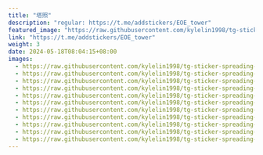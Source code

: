 ```yaml
---
title: "塔照"
description: "regular: https://t.me/addstickers/EOE_tower"
featured_image: "https://raw.githubusercontent.com/kylelin1998/tg-sticker-spreading-worldwide-images/main/img/249df9b7-b6fd-4711-8283-525e1fdc71ec.jpg"
link: "https://t.me/addstickers/EOE_tower"
weight: 3
date: 2024-05-18T08:04:15+08:00
images:
  - https://raw.githubusercontent.com/kylelin1998/tg-sticker-spreading-worldwide-images/main/img/249df9b7-b6fd-4711-8283-525e1fdc71ec.jpg
  - https://raw.githubusercontent.com/kylelin1998/tg-sticker-spreading-worldwide-images/main/img/3f85b31b-5c52-41b0-a89f-5848279f50aa.jpg
  - https://raw.githubusercontent.com/kylelin1998/tg-sticker-spreading-worldwide-images/main/img/5e9cc3cb-0214-42c0-b292-1080855d5b37.jpg
  - https://raw.githubusercontent.com/kylelin1998/tg-sticker-spreading-worldwide-images/main/img/8a5be20d-c5b1-4a43-9a5f-37b9e5900b15.jpg
  - https://raw.githubusercontent.com/kylelin1998/tg-sticker-spreading-worldwide-images/main/img/49324510-2b2f-4973-9884-af06f0c2a1fc.jpg
  - https://raw.githubusercontent.com/kylelin1998/tg-sticker-spreading-worldwide-images/main/img/47a5ab3f-21bb-4fc2-9d54-ac0056458a4b.jpg
  - https://raw.githubusercontent.com/kylelin1998/tg-sticker-spreading-worldwide-images/main/img/03f7bde9-f8fe-45e0-9439-8f35c6fae709.jpg
  - https://raw.githubusercontent.com/kylelin1998/tg-sticker-spreading-worldwide-images/main/img/62716dbd-a0ea-4254-90cf-0327e1a27826.jpg
  - https://raw.githubusercontent.com/kylelin1998/tg-sticker-spreading-worldwide-images/main/img/def8109a-6dd3-4127-9942-55eb3f25cc28.jpg
  - https://raw.githubusercontent.com/kylelin1998/tg-sticker-spreading-worldwide-images/main/img/c8edadeb-2f23-48db-96b4-d2627952d7cc.jpg
  - https://raw.githubusercontent.com/kylelin1998/tg-sticker-spreading-worldwide-images/main/img/a906daed-f022-44d8-805f-c3d791fc1d40.jpg
---
```

